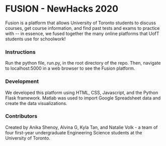# FUSION - NewHacks 2020
Fusion is a platform that allows University of Toronto students to discuss courses, get course information, and find past tests and exams to practice with -- in essence, we fused together the many online platforms that UofT students use for schoolwork!

### Instructions
Run the python file, run.py, in the root directory of the repo. Then, navigate to localhost:5000 in a web browser to see the Fusion platform.

### Development
We developed this platform using HTML, CSS, Javascript, and the Python Flask framework. Matlab was used to import Google Spreadsheet data and create the data visualizations.

### Contributors
Created by Anika Shenoy, Alvina G, Kyla Tan, and Natalie Volk - a team of four first-year undergraduate Engineering Science students at the University of Toronto.


